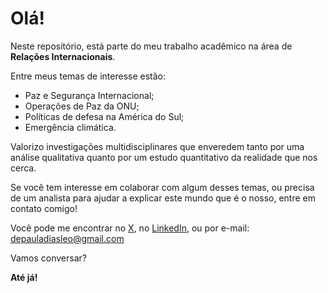# Olá!

Neste repositório, está parte do meu trabalho acadêmico na área de **Relações Internacionais**.

Entre meus temas de interesse estão:

* Paz e Segurança Internacional;
* Operações de Paz da ONU;
* Políticas de defesa na América do Sul;
* Emergência climática.

Valorizo investigações multidisciplinares que enveredem tanto por uma análise qualitativa quanto por um estudo quantitativo da realidade que nos cerca.

Se você tem interesse em colaborar com algum desses temas, ou precisa de um analista para ajudar a explicar este mundo que é o nosso, entre em contato comigo!

Você pode me encontrar no [X](https://twitter.com/depauladiasleo), no [LinkedIn](https://www.linkedin.com/in/leonardo-dias-de-paula/), ou por e-mail: depauladiasleo@gmail.com

Vamos conversar?

**Até já!**
